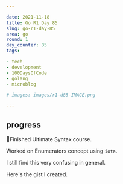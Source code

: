 ```yaml
---

date: 2021-11-18
title: Go R1 Day 85
slug: go-r1-day-85
area: go
round: 1
day_counter: 85
tags:

- tech
- development
- 100DaysOfCode
- golang
- microblog

# images: images/r1-d85-IMAGE.png

---
```


## progress

🎉Finished Ultimate Syntax course.

Worked on Enumerators concept using `iota`.

I still find this very confusing in general.

Here's the gist I created.

<script src="https://gist.github.com/sheldonhull/39a05ac30c1dc4eb740f1a74761c9eae.js"></script>
